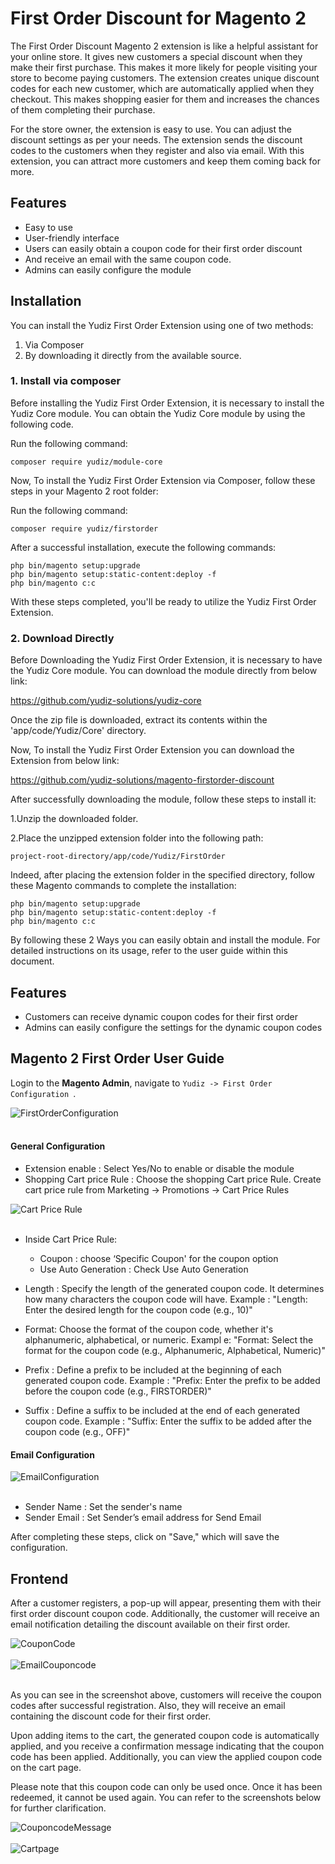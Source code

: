 # First Order Discount for Magento 2

The First Order Discount Magento 2 extension is like a helpful assistant for your online store. It gives new customers a special discount when they make their first purchase. This makes it more likely for people visiting your store to become paying customers. The extension creates unique discount codes for each new customer, which are automatically applied when they checkout. This makes shopping easier for them and increases the chances of them completing their purchase.


For the store owner, the extension is easy to use. You can adjust the discount settings as per your needs. The extension sends the discount codes to the customers when they register and also via email. With this extension, you can attract more customers and keep them coming back for more.

## Features

- Easy to use
- User-friendly interface
- Users can easily obtain a coupon code for their first order discount
- And receive an email with the same coupon code.
- Admins can easily configure the module

## Installation

You can install the Yudiz First Order Extension using one of two methods:
 1. Via Composer 
 2. By downloading it directly from the available source.

### 1. Install via composer

Before installing the Yudiz First Order Extension, it is necessary to install the Yudiz Core module. You can obtain the Yudiz Core module by using the following code.

Run the following command:
```shell
composer require yudiz/module-core
```
Now, To install the Yudiz First Order Extension via Composer, follow these steps in   your Magento 2 root folder:

Run the following command:
```shell
composer require yudiz/firstorder
```
After a successful installation, execute the following commands:

```shell
php bin/magento setup:upgrade
php bin/magento setup:static-content:deploy -f
php bin/magento c:c
```

With these steps completed, you'll be ready to utilize the Yudiz First Order Extension.

### 2. Download Directly

Before Downloading the Yudiz First Order Extension, it is necessary to have the Yudiz Core module. You can download the module directly from below link:

https://github.com/yudiz-solutions/yudiz-core

Once the zip file is downloaded, extract its contents within the 'app/code/Yudiz/Core' directory.

Now, To install the Yudiz First Order Extension you can download the Extension from below link:

https://github.com/yudiz-solutions/magento-firstorder-discount

After successfully downloading the module, follow these steps to install it:

1.Unzip the downloaded folder.

2.Place the unzipped extension folder into the following path:

```shell
project-root-directory/app/code/Yudiz/FirstOrder
```

Indeed, after placing the extension folder in the specified directory, follow these Magento commands to complete the installation:
```shell
php bin/magento setup:upgrade
php bin/magento setup:static-content:deploy -f
php bin/magento c:c
```

By following these 2 Ways you can easily obtain and install the module.  For detailed instructions on its usage, refer to the user guide within this document.


## Features 
- Customers can receive dynamic coupon codes for their first order
- Admins can easily configure the settings for the dynamic coupon codes

## Magento 2 First Order User Guide

Login to the **Magento Admin**, navigate to `Yudiz -> First Order Configuration `.

<div>
    <img src="./ReadmeImages/FirstOrderConfiguration.png" alt="FirstOrderConfiguration">
</div><br/>

#### General Configuration 

- Extension enable : Select Yes/No to enable or disable the module
- Shopping Cart price Rule : Choose the shopping Cart price Rule.
Create cart price rule from Marketing -> Promotions -> Cart Price Rules

<div>
    <img src="./ReadmeImages/Cart Price Rule.png" alt="Cart Price Rule">
</div><br/>

- Inside Cart Price Rule:

   - Coupon :  choose ‘Specific Coupon' for the coupon option
   - Use Auto Generation : Check Use Auto Generation



- Length : Specify the length of the generated coupon code. It determines how many characters the coupon code will have.
  Example : "Length: Enter the desired length for the coupon code (e.g., 10)"
- Format: Choose the format of the coupon code, whether it's alphanumeric, alphabetical, or numeric.
  Exampl e: "Format: Select the format for the coupon code (e.g., Alphanumeric, Alphabetical, Numeric)"
- Prefix : Define a prefix to be included at the beginning of each generated coupon code.
  Example : "Prefix: Enter the prefix to be added before the coupon code (e.g., FIRSTORDER)"
- Suffix : Define a suffix to be included at the end of each generated coupon code.
  Example : "Suffix: Enter the suffix to be added after the coupon code (e.g., OFF)"

#### Email Configuration 

<div>
    <img src="./ReadmeImages/EmailConfiguration.png" alt="EmailConfiguration">
</div><br/>

- Sender Name : Set the sender's name
- Sender Email : Set Sender’s email address  for Send Email


After completing these steps, click on "Save," which will save the configuration.

## Frontend 

After a customer registers, a pop-up will appear, presenting them with their first order discount coupon code. Additionally, the customer will receive an email notification detailing the discount available on their first order.

<div>
    <img src="./ReadmeImages/CouponCode.png" alt="CouponCode">
</div><br/>

<div>
    <img src="./ReadmeImages/EmailCouponcode.png" alt="EmailCouponcode">
</div><br/>


As you can see in the screenshot above, customers will receive the coupon codes after successful registration. Also, they will receive an email containing the discount code for their first order.

Upon adding items to the cart, the generated coupon code is automatically applied, and you receive a confirmation message indicating that the coupon code has been applied. Additionally, you can view the applied coupon code on the cart page.

Please note that this coupon code can only be used once. Once it has been redeemed, it cannot be used again. You can refer to the screenshots below for further clarification.


<div>
    <img src="./ReadmeImages/CouponcodeMessage.png" alt="CouponcodeMessage">
</div><br/>
<div>
    <img src="./ReadmeImages/Cartpage.png" alt="Cartpage">
</div>







